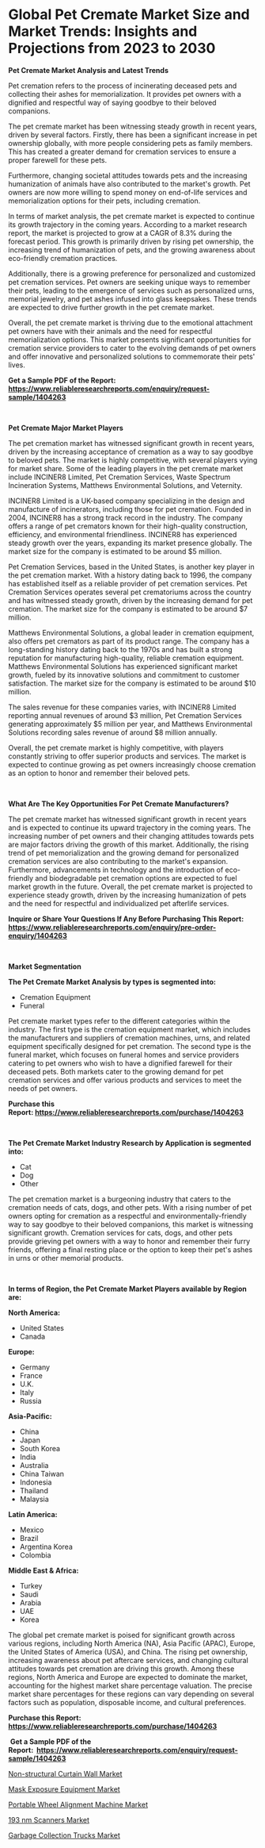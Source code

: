 <p><h1>Global Pet Cremate Market Size and Market Trends: Insights and Projections from 2023 to 2030</h1></p><p><strong>Pet Cremate Market Analysis and Latest Trends</strong></p>
<p><p>Pet cremation refers to the process of incinerating deceased pets and collecting their ashes for memorialization. It provides pet owners with a dignified and respectful way of saying goodbye to their beloved companions.</p><p>The pet cremate market has been witnessing steady growth in recent years, driven by several factors. Firstly, there has been a significant increase in pet ownership globally, with more people considering pets as family members. This has created a greater demand for cremation services to ensure a proper farewell for these pets.</p><p>Furthermore, changing societal attitudes towards pets and the increasing humanization of animals have also contributed to the market's growth. Pet owners are now more willing to spend money on end-of-life services and memorialization options for their pets, including cremation.</p><p>In terms of market analysis, the pet cremate market is expected to continue its growth trajectory in the coming years. According to a market research report, the market is projected to grow at a CAGR of 8.3% during the forecast period. This growth is primarily driven by rising pet ownership, the increasing trend of humanization of pets, and the growing awareness about eco-friendly cremation practices.</p><p>Additionally, there is a growing preference for personalized and customized pet cremation services. Pet owners are seeking unique ways to remember their pets, leading to the emergence of services such as personalized urns, memorial jewelry, and pet ashes infused into glass keepsakes. These trends are expected to drive further growth in the pet cremate market.</p><p>Overall, the pet cremate market is thriving due to the emotional attachment pet owners have with their animals and the need for respectful memorialization options. This market presents significant opportunities for cremation service providers to cater to the evolving demands of pet owners and offer innovative and personalized solutions to commemorate their pets' lives.</p></p>
<p><strong>Get a Sample PDF of the Report:&nbsp; <a href="https://www.reliableresearchreports.com/enquiry/request-sample/1404263">https://www.reliableresearchreports.com/enquiry/request-sample/1404263</a></strong></p>
<p>&nbsp;</p>
<p><strong>Pet Cremate Major Market Players</strong></p>
<p><p>The pet cremation market has witnessed significant growth in recent years, driven by the increasing acceptance of cremation as a way to say goodbye to beloved pets. The market is highly competitive, with several players vying for market share. Some of the leading players in the pet cremate market include INCINER8 Limited, Pet Cremation Services, Waste Spectrum Incineration Systems, Matthews Environmental Solutions, and Veternity.</p><p>INCINER8 Limited is a UK-based company specializing in the design and manufacture of incinerators, including those for pet cremation. Founded in 2004, INCINER8 has a strong track record in the industry. The company offers a range of pet cremators known for their high-quality construction, efficiency, and environmental friendliness. INCINER8 has experienced steady growth over the years, expanding its market presence globally. The market size for the company is estimated to be around $5 million.</p><p>Pet Cremation Services, based in the United States, is another key player in the pet cremation market. With a history dating back to 1996, the company has established itself as a reliable provider of pet cremation services. Pet Cremation Services operates several pet crematoriums across the country and has witnessed steady growth, driven by the increasing demand for pet cremation. The market size for the company is estimated to be around $7 million.</p><p>Matthews Environmental Solutions, a global leader in cremation equipment, also offers pet cremators as part of its product range. The company has a long-standing history dating back to the 1970s and has built a strong reputation for manufacturing high-quality, reliable cremation equipment. Matthews Environmental Solutions has experienced significant market growth, fueled by its innovative solutions and commitment to customer satisfaction. The market size for the company is estimated to be around $10 million.</p><p>The sales revenue for these companies varies, with INCINER8 Limited reporting annual revenues of around $3 million, Pet Cremation Services generating approximately $5 million per year, and Matthews Environmental Solutions recording sales revenue of around $8 million annually.</p><p>Overall, the pet cremate market is highly competitive, with players constantly striving to offer superior products and services. The market is expected to continue growing as pet owners increasingly choose cremation as an option to honor and remember their beloved pets.</p></p>
<p>&nbsp;</p>
<p><strong>What Are The Key Opportunities For Pet Cremate Manufacturers?</strong></p>
<p><p>The pet cremate market has witnessed significant growth in recent years and is expected to continue its upward trajectory in the coming years. The increasing number of pet owners and their changing attitudes towards pets are major factors driving the growth of this market. Additionally, the rising trend of pet memorialization and the growing demand for personalized cremation services are also contributing to the market's expansion. Furthermore, advancements in technology and the introduction of eco-friendly and biodegradable pet cremation options are expected to fuel market growth in the future. Overall, the pet cremate market is projected to experience steady growth, driven by the increasing humanization of pets and the need for respectful and individualized pet afterlife services.</p></p>
<p><strong>Inquire or Share Your Questions If Any Before Purchasing This Report: <a href="https://www.reliableresearchreports.com/enquiry/pre-order-enquiry/1404263">https://www.reliableresearchreports.com/enquiry/pre-order-enquiry/1404263</a></strong></p>
<p>&nbsp;</p>
<p><strong>Market Segmentation</strong></p>
<p><strong>The Pet Cremate Market Analysis by types is segmented into:</strong></p>
<p><ul><li>Cremation Equipment</li><li>Funeral</li></ul></p>
<p><p>Pet cremate market types refer to the different categories within the industry. The first type is the cremation equipment market, which includes the manufacturers and suppliers of cremation machines, urns, and related equipment specifically designed for pet cremation. The second type is the funeral market, which focuses on funeral homes and service providers catering to pet owners who wish to have a dignified farewell for their deceased pets. Both markets cater to the growing demand for pet cremation services and offer various products and services to meet the needs of pet owners.</p></p>
<p><strong>Purchase this Report:&nbsp;<a href="https://www.reliableresearchreports.com/purchase/1404263">https://www.reliableresearchreports.com/purchase/1404263</a></strong></p>
<p>&nbsp;</p>
<p><strong>The Pet Cremate Market Industry Research by Application is segmented into:</strong></p>
<p><ul><li>Cat</li><li>Dog</li><li>Other</li></ul></p>
<p><p>The pet cremation market is a burgeoning industry that caters to the cremation needs of cats, dogs, and other pets. With a rising number of pet owners opting for cremation as a respectful and environmentally-friendly way to say goodbye to their beloved companions, this market is witnessing significant growth. Cremation services for cats, dogs, and other pets provide grieving pet owners with a way to honor and remember their furry friends, offering a final resting place or the option to keep their pet's ashes in urns or other memorial products.</p></p>
<p>&nbsp;</p>
<p><strong>In terms of Region, the Pet Cremate Market Players available by Region are:</strong></p>
<p>
    <p> <strong> North America: </strong>
        <ul>
            <li>United States</li>
            <li>Canada</li>
        </ul>
        </p> 
    <p> <strong> Europe: </strong>
        <ul>
            <li>Germany</li>
            <li>France</li>
            <li>U.K.</li>
            <li>Italy</li>
            <li>Russia</li>
        </ul>
        </p> 
    <p> <strong> Asia-Pacific: </strong>
        <ul>
            <li>China</li>
            <li>Japan</li>
            <li>South Korea</li>
            <li>India</li>
            <li>Australia</li>
            <li>China Taiwan</li>
            <li>Indonesia</li>
            <li>Thailand</li>
            <li>Malaysia</li>
        </ul>
        </p> 
    <p> <strong> Latin America: </strong>
        <ul>
            <li>Mexico</li>
            <li>Brazil</li>
            <li>Argentina Korea</li>
            <li>Colombia</li>
        </ul>
        </p> 
    <p> <strong> Middle East & Africa: </strong>
        <ul>
            <li>Turkey</li>
            <li>Saudi</li>
            <li>Arabia</li>
            <li>UAE</li>
            <li>Korea</li>
        </ul>
    </p>
    </p>
<p><p>The global pet cremate market is poised for significant growth across various regions, including North America (NA), Asia Pacific (APAC), Europe, the United States of America (USA), and China. The rising pet ownership, increasing awareness about pet aftercare services, and changing cultural attitudes towards pet cremation are driving this growth. Among these regions, North America and Europe are expected to dominate the market, accounting for the highest market share percentage valuation. The precise market share percentages for these regions can vary depending on several factors such as population, disposable income, and cultural preferences.</p></p>
<p><strong>Purchase this Report: <a href="https://www.reliableresearchreports.com/purchase/1404263">https://www.reliableresearchreports.com/purchase/1404263</a></strong></p>
<p>&nbsp;<strong>Get a Sample PDF of the Report:&nbsp;&nbsp;<a href="https://www.reliableresearchreports.com/enquiry/request-sample/1404263">https://www.reliableresearchreports.com/enquiry/request-sample/1404263</a></strong></p>
<p><strong></strong></p>
<p><p><a href="https://www.linkedin.com/pulse/non-structural-curtain-wall-market-size-2023-2030-rbyme/">Non-structural Curtain Wall Market</a></p><p><a href="https://github.com/Chiragrp22/Market-Research-Report-List-1/blob/main/mask-exposure-equipment-market.md">Mask Exposure Equipment Market</a></p><p><a href="https://medium.com/@chiragreportprime/analyzing-portable-wheel-alignment-machine-market-global-industry-perspective-and-forecast-2023-8f3c2c547433">Portable Wheel Alignment Machine Market</a></p><p><a href="https://github.com/ChiragRP21/Market-Research-Report-List-1/blob/main/193-nm-scanners-market.md">193 nm Scanners Market</a></p><p><a href="https://medium.com/@sainreportprime/garbage-collection-trucks-market-size-cagr-trends-2024-2030-b90cfa933db2">Garbage Collection Trucks Market</a></p></p>